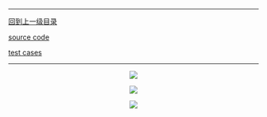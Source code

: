 ----------
[回到上一级目录](https://zhaochenyou.github.io/Way-to-Algorithm/Chapter-2/)

[source code](https://github.com/zhaochenyou/Way-to-Algorithm/blob/master/Chapter-2/src/BidirectionalBreadthSearch.hpp)

[test cases](https://github.com/zhaochenyou/Way-to-Algorithm/blob/master/Chapter-2/src/BidirectionalBreadthSearch.cpp)

----------
<p align="center"><img src="https://github.com/zhaochenyou/Way-to-Algorithm/raw/master/Chapter-2/res/BidirectionalBreadthSearch-1.png" /></p>
<p align="center"><img src="https://github.com/zhaochenyou/Way-to-Algorithm/raw/master/Chapter-2/res/BidirectionalBreadthSearch-2.png" /></p>
<p align="center"><img src="https://github.com/zhaochenyou/Way-to-Algorithm/raw/master/Chapter-2/res/BidirectionalBreadthSearch-3.png" /></p>
